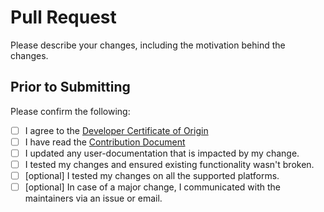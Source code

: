 # Pull Request

Please describe your changes, including the motivation behind the changes.

## Prior to Submitting

Please confirm the following:

* [ ] I agree to the [Developer Certificate of Origin](https://developercertificate.org/)
* [ ] I have read the [Contribution Document](CONTRIBUTING.md)
* [ ] I updated any user-documentation that is impacted by my change.
* [ ] I tested my changes and ensured existing functionality wasn't broken.
* [ ] [optional] I tested my changes on all the supported platforms.
* [ ] [optional] In case of a major change, I communicated with the maintainers via an issue or email.
